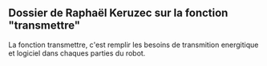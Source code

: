 ## Dossier de Raphaël Keruzec sur la fonction "transmettre"
La fonction transmettre, c'est remplir les besoins de transmition energitique et logiciel dans chaques parties du robot.

